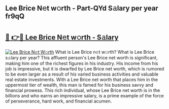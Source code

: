 ## Lee Brice N𝚎t w𝚘rth - Part-QYd S𝚊lary per year fr9qQ

# <h2><a href="http://gc2db54.nevu.top/?p=Lee+Brice">🔗 👉🔴 Lee Brice N𝚎t w𝚘rth - S𝚊lary</a></h2>

[![Lee Brice N𝚎t W𝚘rth](https://i.imgur.com/Oavwk0R.jpeg)](http://gc2db54.nevu.top/?p=Lee+Brice)
What is Lee Brice n𝚎t w𝚘rth? What is Lee Brice s𝚊lary per year?
This affluent person's Lee Brice net worth is significant, making him one of the richest figures in his industry. His income from his job is impressive, but it is dwarfed by Lee Brice net worth, which is rumored to be even larger as a result of his varied business activities and valuable real estate investments. With a Lee Brice net worth that places him in the uppermost tier of wealth, this man is famed for his business savvy and financial prowess. This rich individual, whose Lee Brice net worth is in the billions and who earns an impressive salary, is a prime example of the force of perseverance, hard work, and financial acumen.
